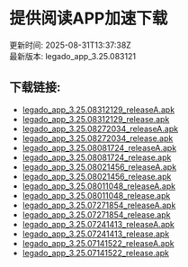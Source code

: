 # 提供阅读APP加速下载
更新时间: 2025-08-31T13:37:38Z  
最新版本: legado_app_3.25.083121
## 下载链接:
- [legado_app_3.25.08312129_releaseA.apk](https://yd.loyc.xyz/apks/legado_app_3.25.08312129_releaseA.apk)
- [legado_app_3.25.08312129_release.apk](https://yd.loyc.xyz/apks/legado_app_3.25.08312129_release.apk)
- [legado_app_3.25.08272034_releaseA.apk](https://yd.loyc.xyz/apks/legado_app_3.25.08272034_releaseA.apk)
- [legado_app_3.25.08272034_release.apk](https://yd.loyc.xyz/apks/legado_app_3.25.08272034_release.apk)
- [legado_app_3.25.08081724_releaseA.apk](https://yd.loyc.xyz/apks/legado_app_3.25.08081724_releaseA.apk)
- [legado_app_3.25.08081724_release.apk](https://yd.loyc.xyz/apks/legado_app_3.25.08081724_release.apk)
- [legado_app_3.25.08021456_releaseA.apk](https://yd.loyc.xyz/apks/legado_app_3.25.08021456_releaseA.apk)
- [legado_app_3.25.08021456_release.apk](https://yd.loyc.xyz/apks/legado_app_3.25.08021456_release.apk)
- [legado_app_3.25.08011048_releaseA.apk](https://yd.loyc.xyz/apks/legado_app_3.25.08011048_releaseA.apk)
- [legado_app_3.25.08011048_release.apk](https://yd.loyc.xyz/apks/legado_app_3.25.08011048_release.apk)
- [legado_app_3.25.07271854_releaseA.apk](https://yd.loyc.xyz/apks/legado_app_3.25.07271854_releaseA.apk)
- [legado_app_3.25.07271854_release.apk](https://yd.loyc.xyz/apks/legado_app_3.25.07271854_release.apk)
- [legado_app_3.25.07241413_releaseA.apk](https://yd.loyc.xyz/apks/legado_app_3.25.07241413_releaseA.apk)
- [legado_app_3.25.07241413_release.apk](https://yd.loyc.xyz/apks/legado_app_3.25.07241413_release.apk)
- [legado_app_3.25.07141522_releaseA.apk](https://yd.loyc.xyz/apks/legado_app_3.25.07141522_releaseA.apk)
- [legado_app_3.25.07141522_release.apk](https://yd.loyc.xyz/apks/legado_app_3.25.07141522_release.apk)
